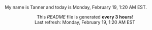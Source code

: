 My name is Tanner and today is Monday, February 19, 1:20 AM EST.

<p align="center">This <i>README</i> file is generated <b>every 3 hours</b>!</br>Last refresh: Monday, February 19, 1:20 AM EST<br /></p>
